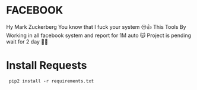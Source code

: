 # FACEBOOK
Hy Mark Zuckerberg You know that I fuck your system 😒👍
This Tools By Working in all facebook system and report for 1M auto 😽
Project is pending wait for 2 day 🐰🦋


# Install Requests 
     pip2 install -r requirements.txt
